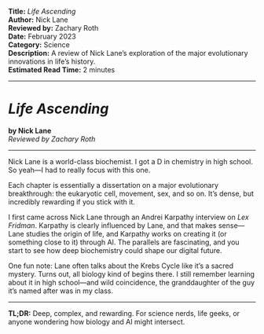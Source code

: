 **Title:** _Life Ascending_  
**Author:** Nick Lane  
**Reviewed by:** Zachary Roth  
**Date:** February 2023  
**Category:** Science  
**Description:** A review of Nick Lane’s exploration of the major evolutionary innovations in life’s history.  
**Estimated Read Time:** 2 minutes

---

# _Life Ascending_

**by Nick Lane**  
_Reviewed by Zachary Roth_

---

Nick Lane is a world-class biochemist. I got a D in chemistry in high school. So yeah—I had to really focus with this one.

Each chapter is essentially a dissertation on a major evolutionary breakthrough: the eukaryotic cell, movement, sex, and so on. It’s dense, but incredibly rewarding if you stick with it.

I first came across Nick Lane through an Andrei Karpathy interview on _Lex Fridman_. Karpathy is clearly influenced by Lane, and that makes sense—Lane studies the origin of life, and Karpathy works on creating it (or something close to it) through AI. The parallels are fascinating, and you start to see how deep biochemistry could shape our digital future.

One fun note: Lane often talks about the Krebs Cycle like it’s a sacred mystery. Turns out, all biology kind of begins there. I still remember learning about it in high school—and wild coincidence, the granddaughter of the guy it’s named after was in my class.

---

**TL;DR:** Deep, complex, and rewarding. For science nerds, life geeks, or anyone wondering how biology and AI might intersect.
